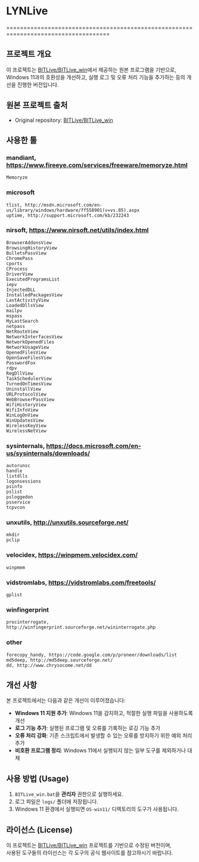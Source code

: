 # LYNLive
====================================================================================
## 프로젝트 개요
이 프로젝트는 [BITLive/BITLive_win](https://github.com/Plainbit/BITLive)에서 제공하는 원본 프로그램을 기반으로,  
Windows 11과의 호환성을 개선하고, 실행 로그 및 오류 처리 기능을 추가하는 등의 개선을 진행한 버전입니다.

## 원본 프로젝트 출처
- Original repository: [BITLive/BITLive_win](https://github.com/Plainbit/BITLive)

## 사용한 툴
### mandiant, https://www.fireeye.com/services/freeware/memoryze.html
	Memoryze
	
### microsoft
	tlist, http://msdn.microsoft.com/en-us/library/windows/hardware/ff558901(v=vs.85).aspx
	uptime, http://support.microsoft.com/kb/232243
	
### nirsoft, https://www.nirsoft.net/utils/index.html
	BrowserAddonsView
	BrowsingHistoryView
	BulletsPassView
	ChromePass
	cports
	CProcess
	DriverView
	ExecutedProgramsList
	iepv
	InjectedDLL
	InstalledPackagesView
	LastActivityView
	LoadedDllsView
	mailpv
	mspass
	MyLastSearch
	netpass
	NetRouteView
	NetworkInterfacesView
	NetworkOpenedFiles
	NetworkUsageView
	OpenedFilesView
	OpenSaveFilesView
	PasswordFox
	rdpv
	RegDllView
	TaskSchedulerView
	TurnedOnTimesView
	UninstallView
	URLProtocolView
	WebBrowserPassView
	WifiHistoryView
	WifiInfoView
	WinLogOnView
	WinUpdatesView
	WirelessKeyView
	WirelessNetView
	
### sysinternals, https://docs.microsoft.com/en-us/sysinternals/downloads/
	autorunsc
	handle
	listdlls
	logonsessions
	psinfo
	pslist
	psloggedon
	psservice
	tcpvcon
	
### unxutils, http://unxutils.sourceforge.net/
	mkdir
	pclip

### velocidex, https://winpmem.velocidex.com/
	winpmem
	
### vidstromlabs, https://vidstromlabs.com/freetools/
	gplist
	
### winfingerprint
	procinterrogate, http://winfingerprint.sourceforge.net/wininterrogate.php
	
### other
	forecopy_handy, https://code.google.com/p/proneer/downloads/list
	md5deep, http://md5deep.sourceforge.net/
	dd, http://www.chrysocome.net/dd

## 개선 사항
본 프로젝트에서는 다음과 같은 개선이 이루어졌습니다:
- **Windows 11 지원 추가**: Windows 11을 감지하고, 적절한 실행 파일을 사용하도록 개선
- **로그 기능 추가**: 실행된 프로그램 및 오류를 기록하는 로깅 기능 추가
- **오류 처리 강화**: 기존 스크립트에서 발생할 수 있는 오류를 방지하기 위한 예외 처리 추가
- **비호환 프로그램 정리**: Windows 11에서 실행되지 않는 일부 도구를 제외하거나 대체

## 사용 방법 (Usage)
1. `BITLive_win.bat`을 **관리자** 권한으로 실행하세요.
2. 로그 파일은 `logs/` 폴더에 저장됩니다.
3. Windows 11 환경에서 실행되면 `OS-win11/` 디렉토리의 도구가 사용됩니다.

## 라이선스 (License)
이 프로젝트는 [BITLive/BITLive_win](https://github.com/Plainbit/BITLive) 프로젝트를 기반으로 수정된 버전이며,  
사용된 도구들의 라이선스는 각 도구의 공식 웹사이트를 참고하시기 바랍니다.  
